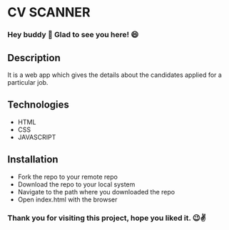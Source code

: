 # CV SCANNER

### Hey buddy 👋 Glad to see you here! 😄

## Description
It is a web app which gives the details about the candidates applied for a particular job. 


## Technologies
- HTML
- CSS
- JAVASCRIPT

## Installation
- Fork the repo to your remote repo
- Download the repo to your local system
- Navigate to the path where you downloaded the repo
- Open index.html with the browser

### Thank you for visiting this project, hope you liked it. 😉✌